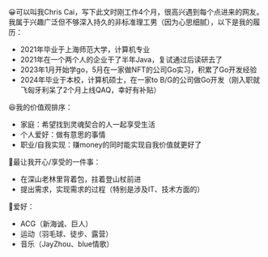 😀可以叫我Chris Cai，写下此文时刚工作4个月，很高兴遇到每个点进来的网友。我属于兴趣广泛但不够深入持久的非标准理工男（因为心思细腻），以下是我的履历：

- 2021年毕业于上海师范大学，计算机专业
- 2021年在一个两个人的企业干了半年Java，复试通过后读研去了
- 2023年1月开始学go，5月在一家做NFT的公司Go实习，积累了Go开发经验
- 2024年毕业于本校，计算机硕士，在一家to B/G的公司做Go开发（刚入职就飞匈牙利呆了2个月上线QAQ，幸好有补贴）

😆我的价值观排序：
- 家庭：希望找到灵魂契合的人一起享受生活
- 个人爱好：做有意思的事情
- 职业/自我实现：赚money的同时能实现自我价值就更好了

🥰最让我开心/享受的一件事：
- 在深山老林里背着包，拄着登山杖前进
- 提出需求，实现需求的过程（特别是涉及IT、技术方面的）

🤗爱好：
- ACG（新海诚、巨人）
- 运动（羽毛球、徒步、露营）
- 音乐（JayZhou、blue情歌）